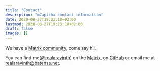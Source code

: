 ```yaml
---
title: "Contact"
description: "mCaptcha contact information"
date: 2020-08-27T19:23:18+02:00
lastmod: 2020-08-27T19:23:18+02:00
draft: false
images: []
---
```



We have a [Matrix
community](https://matrix.to/#/+mcaptcha:matrix.batsense.net), come say
hi!.

You can find
me([@realaravinth](http://localhost:1313/contributors/aravinth-manivannan/))
on the [Matrix](https://matrix.to/#/@realaravinth:matrix.batsense.net),
on [GitHub](https://github.com/realaravinth) or email me at
[realaravinth@batense.net](mailto:realaravinth@batsense.net).
